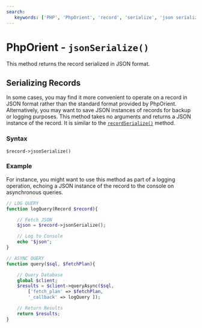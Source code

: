 ```yaml
---
search:
   keywords: ['PHP', 'PhpOrient', 'record', 'serialize', 'json serialize', 'jsonSerialize']
---
```


# PhpOrient - `jsonSerialize()`

This method returns the record serialized in JSON format.

## Serializing Records

In some cases, you may find it more convenient to operate on a record in JSON format rather than the standard format provided by PhpOrient.  Alternatively, you may want to save JSON instances of records for backup or logging purposes.  This method takes no arguments and returns a JSON instance of the record.  It is similar to the [`recordSerialize()`](PHP-Record-recordSerialize.md) method.

### Syntax

```
$record->jsonSerialize()
```

### Example

For instance, you might want to use this method as part of a logging operation, echoing a JSON instance of the record to the console on asynchronous queries.

```php
// LOG QUERY
function logQuery(Record $record){

	// Fetch JSON
	$json = $record->jsonSerialize();

	// Log to Console
	echo "$json";
}

// ASYNC QUERY
function query($sql, $fetchPlan){

	// Query Database
	global $client;
	$results = $client->queryAsync($sql,
		['fetch_plan' => $fetchPlan,
		'_callback' => logQuery ]);

	// Return Results
	return $results;
}
```
